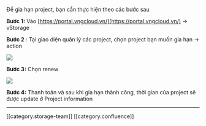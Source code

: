 Để gia hạn project, bạn cần thực hiện theo các bước sau 

 **Bước 1:**  Vào [https://portal.vngcloud.vn/](https://portal.vngcloud.vn/) → vStorage 

 **Bước 2** : Tại giao diện quản lý các project, chọn project bạn muốn gia hạn → action 

![](images/storage/image2020-4-10_12-6-2.png)

 **Bước 3:**  Chọn renew 

![](images/storage/image2020-4-10_13-4-55.png)

 **Bước 4:**  Thanh toán và sau khi gia hạn thành công, thời gian của project sẽ được update ở Project information



*****

[[category.storage-team]] 
[[category.confluence]] 

